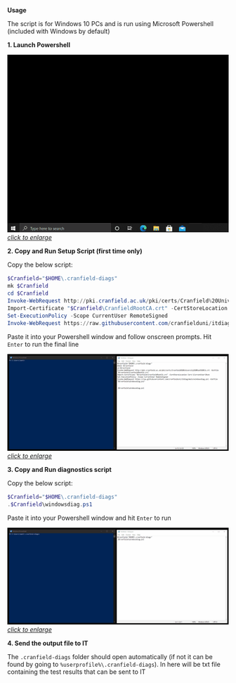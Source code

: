 **Usage**

The script is for Windows 10 PCs and is run using Microsoft Powershell (included with Windows by default)

**1. Launch Powershell**

[![Launching Powershell](assets/loadpowershell.gif)
*click to enlarge*](assets/loadpowershell.gif)

**2. Copy and Run Setup Script (first time only)**

Copy the below script:
```powershell
$Cranfield="$HOME\.cranfield-diags"
mk $Cranfield
cd $Cranfield
Invoke-WebRequest http://pki.cranfield.ac.uk/pki/certs/Cranfield%20University%20Root%20CA.crt -Outfile "$Cranfield\CranfieldRootCA.crt"
Import-Certificate "$Cranfield\CranfieldRootCA.crt" -CertStoreLocation Cert:\CurrentUser\Root
Set-ExecutionPolicy -Scope CurrentUser RemoteSigned
Invoke-WebRequest https://raw.githubusercontent.com/cranfielduni/itdiag/main/windowsdiag.ps1 -Outfile "$Cranfield\windowsdiag.ps1"
```

Paste it into your Powershell window and follow onscreen prompts.  Hit `Enter` to run the final line

[![Setup](assets/setup.gif)
*click to enlarge*](assets/setup.gif)

**3. Copy and Run diagnostics script**

Copy the below script:
```powershell
$Cranfield="$HOME\.cranfield-diags"
.$Cranfield\windowsdiag.ps1
```
Paste it into your Powershell window and hit `Enter` to run

[![Running script](assets/running.gif)
*click to enlarge*](assets/running.gif)

**4. Send the output file to IT**

The `.cranfield-diags` folder should open automatically (if not it can be found by going to `%userprofile%\.cranfield-diags`).  In here will be txt file containing the test results that can be sent to IT
